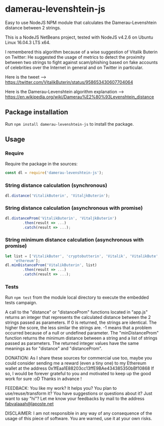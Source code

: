 # damerau-levenshtein-js
Easy to use NodeJS NPM module that calculates the Damerau-Levenshtein distance
between 2 strings.

This is a NodeJS NetBeans project, tested with NodeJS v4.2.6 on Ubuntu Linux
16.04.3 LTS x64.

I remembered this algorithm because of a wise suggestion of Vitalik Buterin on
Twitter: He suggested the usage of metrics to detect the proximity between two
strings to fight against scam/phishing based on fake accounts of celebrities
over the Internet in general and on Twitter in particular.

Here is the tweet -->
https://twitter.com/VitalikButerin/status/958653430607704064

Here is the Damerau-Levenshtein algorithm explanation -->
https://en.wikipedia.org/wiki/Damerau%E2%80%93Levenshtein_distance

## Package installation
Run `npm install damerau-levenshtein-js` to install the package.

## Usage

### Require
Require the package in the sources:
```javascript
const dl = require('damerau-levenshtein-js');
```

### String distance calculation (synchronous)
```javascript
dl.distance('VitalikButerin', 'VitaljkButerin');
```

### String distance calculation (asynchronous with promise)
```javascript
dl.distanceProm('VitalikButerin', 'VitaljkButerin')
        .then(result => ...)
        .catch(result => ...);
```

### String minimum distance calculation (asynchronous with promise)
```javascript
let list = ['VitalikButer', 'cryptobutterin', 'Vitalik', 'VitalikBute',
    'ethereum'];
dl.minDistanceProm('VitalikButerin', list)
        .then(result => ...)
        .catch(result => ...);
```

### Tests
Run `npm test` from the module local directory to execute the embedded tests
campaign.

A call to the "distance" or "distanceProm" functions located in "app.js" returns
an integer that represents the calculated distance between the 2 strings passed
as parameters. If 0 is returned, the strings are identical. The higher the
score, the less similar the strings are. -1 means that a problem occurred
because of a null or undefined parameter. The "minDistanceProm" function returns
the minimum distance between a string and a list of strings passed as
parameters. The returned integer values have the same meanings as for "distance"
and "distanceProm".

DONATION:
As I share these sources for commercial use too, maybe you could consider
sending me a reward (even a tiny one) to my Ethereum wallet at the address
0x1fEaa1E88203cc13ffE9BAe434385350bBf10868
If so, I would be forever grateful to you and motivated to keep up the good work
for sure :oD Thanks in advance !

FEEDBACK:
You like my work? It helps you? You plan to use/reuse/transform it? You have
suggestions or questions about it? Just want to say "hi"? Let me know your
feedbacks by mail to the address fabvalaaah@laposte.net

DISCLAIMER:
I am not responsible in any way of any consequence of the usage of this piece of
software. You are warned, use it at your own risks.